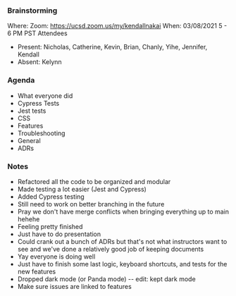 ### Brainstorming
Where: Zoom: https://ucsd.zoom.us/my/kendallnakai
When: 03/08/2021 5 - 6 PM PST
Attendees
- Present: Nicholas, Catherine, Kevin, Brian, Chanly, Yihe, Jennifer, Kendall
- Absent: Kelynn

### Agenda
- What everyone did
- Cypress Tests
- Jest tests
- CSS 
- Features
- Troubleshooting
- General
- ADRs

### Notes
- Refactored all the code to be organized and modular 
- Made testing a lot easier (Jest and Cypress)
- Added Cypress testing
- Still need to work on better branching in the future 
- Pray we don't have merge conflicts when bringing everything up to main hehehe
- Feeling pretty finished
- Just have to do presentation
- Could crank out a bunch of ADRs but that's not what instructors want to see and we've done a relatively good job of keeping documents 
- Yay everyone is doing well
- Just have to finish some last logic, keyboard shortcuts, and tests for the new features 
- Dropped dark mode (or Panda mode) -- edit: kept dark mode
- Make sure issues are linked to features 
